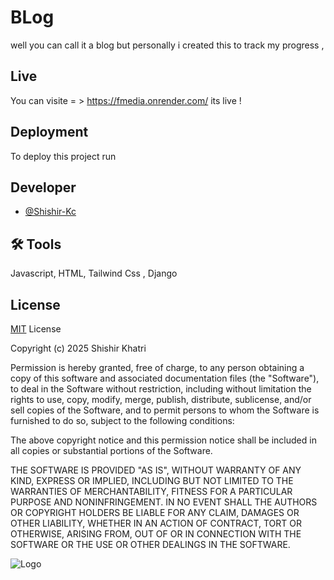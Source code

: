 
# BLog

well you can call it a blog but personally i created this to track my progress ,


## Live

You can visite = > https://fmedia.onrender.com/ its live ! 


## Deployment

To deploy this project run




## Developer

- [@Shishir-Kc](https://github.com/Shishir-Kc)


## 🛠 Tools
Javascript, HTML, Tailwind Css , Django


## License

[MIT](https://choosealicense.com/licenses/mit/)
 License

Copyright (c) 2025 Shishir Khatri

Permission is hereby granted, free of charge, to any person obtaining a copy
of this software and associated documentation files (the "Software"), to deal
in the Software without restriction, including without limitation the rights
to use, copy, modify, merge, publish, distribute, sublicense, and/or sell
copies of the Software, and to permit persons to whom the Software is
furnished to do so, subject to the following conditions:

The above copyright notice and this permission notice shall be included in all
copies or substantial portions of the Software.

THE SOFTWARE IS PROVIDED "AS IS", WITHOUT WARRANTY OF ANY KIND, EXPRESS OR
IMPLIED, INCLUDING BUT NOT LIMITED TO THE WARRANTIES OF MERCHANTABILITY,
FITNESS FOR A PARTICULAR PURPOSE AND NONINFRINGEMENT. IN NO EVENT SHALL THE
AUTHORS OR COPYRIGHT HOLDERS BE LIABLE FOR ANY CLAIM, DAMAGES OR OTHER
LIABILITY, WHETHER IN AN ACTION OF CONTRACT, TORT OR OTHERWISE, ARISING FROM,
OUT OF OR IN CONNECTION WITH THE SOFTWARE OR THE USE OR OTHER DEALINGS IN THE
SOFTWARE.

![Logo](https://imgs.search.brave.com/q1IW1DHMqMB16WV0JIuqmoBcFhoB8Xne88jFn0lUZd8/rs:fit:500:0:0:0/g:ce/aHR0cHM6Ly91cGxv/YWQud2lraW1lZGlh/Lm9yZy93aWtpcGVk/aWEvY29tbW9ucy90/aHVtYi8zLzM1L1R1/eC5zdmcvMjUwcHgt/VHV4LnN2Zy5wbmc)


